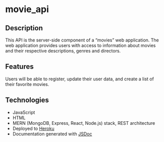 # movie_api

## Description

This API is the server-side component of a “movies” web application. The web application provides users with access to information about movies and their respective descriptions, genres and directors.

## Features

Users will be able to register, update their user data, and create a list of their favorite movies.

## Technologies

- JavaScript
- HTML
- MERN (MongoDB, Express, React, Node.js) stack, REST architecture
- Deployed to [Heroku](https://www.heroku.com/)
- Documentation generated with [JSDoc](https://jsdoc.app/)
